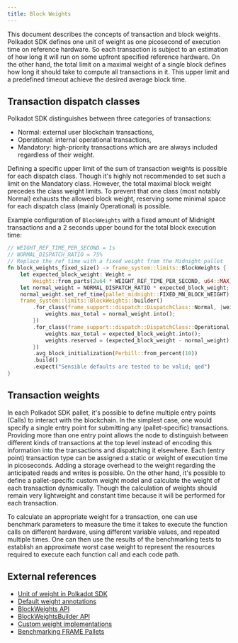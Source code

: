 ```yaml
---
title: Block Weights
---
```


This document describes the concepts of transaction and block weights.
Polkadot SDK defines one unit of weight as one picosecond of execution time 
on reference hardware. So each transaction is subject to an estimation of 
how long it will run on some upfront specified reference hardware. 
On the other hand, the total limit on a maximal weight of a single block 
defines how long it should take to compute all transactions in it. 
This upper limit and a predefined timeout achieve the desired average block time.


## Transaction dispatch classes
Polkadot SDK distinguishes between three categories of transactions:
- Normal: external user blockchain transactions,
- Operational: internal operational transactions,
- Mandatory: high-priority transactions which are are always included regardless of their weight.

Defining a specific upper limit of the sum of transaction weights is possible for 
each dispatch class. Though it's highly not recommended to set such a limit on the 
Mandatory class. However, the total maximal block weight precedes the class weight limits. 
To prevent that one class (most notably Normal) exhausts the allowed block weight, 
reserving some minimal space for each dispatch class (mainly Operational) is possible.

Example configuration of `BlockWeights` with a fixed amount of Midnight transactions
and a 2 seconds upper bound for the total block execution time:
```rust
// WEIGHT_REF_TIME_PER_SECOND = 1s
// NORMAL_DISPATCH_RATIO = 75%
// Replace the ref_time with a fixed weight from the Midnight pallet
fn block_weights_fixed_size() -> frame_system::limits::BlockWeights {
	let expected_block_weight: Weight =
		Weight::from_parts(2u64 * WEIGHT_REF_TIME_PER_SECOND, u64::MAX);
	let normal_weight = NORMAL_DISPATCH_RATIO * expected_block_weight;
	normal_weight.set_ref_time(pallet_midnight::FIXED_MN_BLOCK_WEIGHT);
	frame_system::limits::BlockWeights::builder()
		.for_class(frame_support::dispatch::DispatchClass::Normal, |weights| {
			weights.max_total = normal_weight.into();
		})
		.for_class(frame_support::dispatch::DispatchClass::Operational, |weights| {
			weights.max_total = expected_block_weight.into();
			weights.reserved = (expected_block_weight - normal_weight).into();
		})
		.avg_block_initialization(Perbill::from_percent(10))
		.build()
		.expect("Sensible defaults are tested to be valid; qed")
}
```

## Transaction weights
In each Polkadot SDK pallet, it's possible to define multiple entry points (Calls) to 
interact with the blockchain. In the simplest case, one would specify a single entry 
point for submitting any (pallet-specific) transactions. Providing more than one entry 
point allows the node to distinguish between different kinds of transactions at the top 
level instead of encoding this information into the transactions and dispatching it elsewhere. 
Each (entry point) transaction type can be assigned a static or weight of execution time in 
picoseconds. Adding a storage overhead to the weight regarding the anticipated reads and 
writes is possible. On the other hand, it's possible to define a pallet-specific custom 
weight model and calculate the weight of each transaction dynamically. Though the calculation 
of weights should remain very lightweight and constant time because it will be performed 
for each transaction.

To calculate an appropriate weight for a transaction, one can use benchmark parameters to 
measure the time it takes to execute the function calls on different hardware, using different
variable values, and repeated multiple times. One can then use the results of the benchmarking 
tests to establish an approximate worst case weight to represent the resources required to execute 
each function call and each code path.

## External references
- [Unit of weight in Polkadot SDK](https://docs.polkadot.com/polkadot-protocol/glossary/#weight)
- [Default weight annotations](https://docs.polkadot.com/polkadot-protocol/basics/blocks-transactions-fees/fees/#default-weight-annotations)
- [BlockWeights API](https://docs.rs/frame-system/latest/frame_system/limits/struct.BlockWeights.html)
- [BlockWeightsBuilder API](https://docs.rs/frame-system/latest/frame_system/limits/struct.BlockWeightsBuilder.html)
- [Custom weight implementations](https://docs.polkadot.com/polkadot-protocol/basics/blocks-transactions-fees/fees/#custom-weights)
- [Benchmarking FRAME Pallets](https://docs.polkadot.com/develop/parachains/testing/benchmarking/)